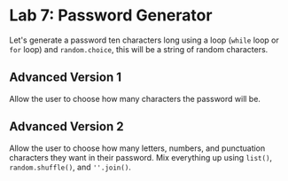 
# Lab 7: Password Generator

Let's generate a password ten characters long using a loop (`while` loop or `for` loop) and `random.choice`, this will be a string of random characters.


## Advanced Version 1

Allow the user to choose how many characters the password will be.

## Advanced Version 2

Allow the user to choose how many letters, numbers, and punctuation characters they want in their password. Mix everything up using `list()`, `random.shuffle()`, and `''.join()`.

[//]: # (show them the 'string builder pattern', how a string is build one character at a time)





